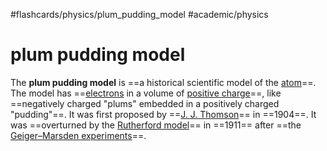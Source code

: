 #flashcards/physics/plum_pudding_model #academic/physics

# plum pudding model

The __plum pudding model__ is ==a historical scientific model of the [atom](atom.md)==. The model has ==[electrons](electron.md) in a volume of [positive charge](electric%20charge.md)==, like ==negatively charged "plums" embedded in a positively charged "pudding"==. It was first proposed by ==[J. J. Thomson](J.%20J.%20Thomson.md)== in ==1904==. It was ==overturned by the [Rutherford model](Rutherford%20model.md)== in ==1911== after ==the [Geiger–Marsden experiments](Geiger–Marsden%20experiments.md)==.
